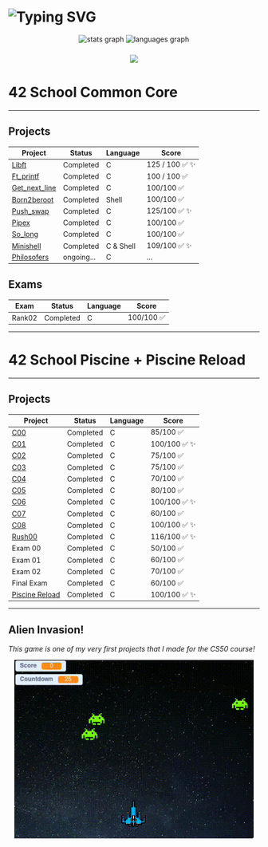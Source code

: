 # <div align="left"> ![Typing SVG](https://readme-typing-svg.demolab.com?font=Ubuntu+Mono&weight=100&size=30&letterSpacing=&duration=500&pause=5000&color=1E90FF&vCenter=true&width=600&lines=%24%3E+Hello,+I'm+Gabriel+La+Rocque!🐧)

<div align="center">
  <img src="https://github-readme-stats.vercel.app/api?username=larocqueg&hide_title=false&hide_rank=false&show_icons=true&include_all_commits=true&count_private=true&disable_animations=false&theme=github_dark&locale=en&hide_border=true&order=1" height="150" alt="stats graph"  />
  <img src="https://github-readme-stats.vercel.app/api/top-langs?username=larocqueg&locale=en&hide_title=false&layout=compact&card_width=320&langs_count=5&theme=github_dark&hide_border=true&order=2" height="150" alt="languages graph"  />
</div>

###

<p align="middle">
  <a href="https://skillicons.dev">
    <img src="https://skillicons.dev/icons?i=linux,bash,c,vim,neovim,vscode,git,github" />
  </a>
</p>

# 42 School Common Core
---
## Projects

| Project | Status   | Language | Score       |
| ------- | -------- | -------- | ----------- |
| [Libft](https://github.com/larocqueg/42_Libft) | Completed | C        | 125 / 100  ✅ ✨ |
| [Ft_printf](https://github.com/larocqueg/42_ft_printf.git)| Completed | C        | 100 / 100 ✅ |
| [Get_next_line](https://github.com/larocqueg/42_get_next_line.git)| Completed | C        | 100/100 ✅ |
| [Born2beroot](https://github.com/larocqueg/42_Born_2_be_root.git)| Completed | Shell       | 100/100 ✅ |
| [Push_swap](https://github.com/larocqueg/42_Push_swap.git)| Completed | C | 125/100 ✅ ✨ |
| [Pipex](https://github.com/larocqueg/42_pipex) | Completed | C | 100/100 ✅|
| [So_long](https://github.com/larocqueg/42_so_long) | Completed | C | 100/100 ✅ |
| [Minishell](https://github.com/larocqueg/42_Minishell.git) | Completed | C & Shell | 109/100 ✅ ✨ |
| [Philosofers](https://github.com/larocqueg/42_Philosophers.git) | ongoing... | C | ... |

## Exams
| Exam | Status | Language | Score |
| ---- | ------ | -------- | ----- |
| Rank02 | Completed | C | 100/100 ✅ |
---

# 42 School Piscine + Piscine Reload
---
## Projects

| Project |  Status   | Language |   Score    |
| ------- | --------  | -------- | -----------|
| [C00](https://github.com/larocqueg/42-Porto-Piscine/tree/master/C00)   | Completed |    C     | 85/100  ✅ |
| [C01](https://github.com/larocqueg/42-Porto-Piscine/tree/master/C01)   | Completed |    C     | 100/100 ✅ ✨ |
| [C02](https://github.com/larocqueg/42-Porto-Piscine/tree/master/C02)   | Completed |    C     | 75/100  ✅ |
| [C03](https://github.com/larocqueg/42-Porto-Piscine/tree/master/C03)   | Completed |    C     | 75/100  ✅ |
| [C04](https://github.com/larocqueg/42-Porto-Piscine/tree/master/C04)   | Completed |    C     | 70/100  ✅ |
| [C05](https://github.com/larocqueg/42-Porto-Piscine/tree/master/C05)   | Completed |    C     | 80/100  ✅ |
| [C06](https://github.com/larocqueg/42-Porto-Piscine/tree/master/C06)   | Completed |    C     | 100/100 ✅ ✨ |
| [C07](https://github.com/larocqueg/42-Porto-Piscine/tree/master/C07)   | Completed |    C     | 60/100  ✅ |
| [C08](https://github.com/larocqueg/42-Porto-Piscine/tree/master/C08)   | Completed |    C     | 100/100 ✅ ✨ |
| [Rush00](https://github.com/larocqueg/42-Porto-Piscine/tree/master/Rush00/ex00) | Completed | C | 116/100 ✅ ✨ |
| Exam 00  | Completed |    C     |  50/100 ✅   |
| Exam 01  | Completed |    C     |  60/100  ✅  |
| Exam 02  | Completed |    C     |  70/100 ✅ |
| Final Exam  | Completed |    C     |  60/100 ✅|
| [Piscine Reload](https://github.com/larocqueg/42-Porto-Piscine-Reload.git) | Completed | C | 100/100 ✅ ✨ |

---
## Alien Invasion!

_This game is one of my very first projects that I made for the CS50 course!_

<div align="middle">
  <a href="https://scratch.mit.edu/projects/961125462/" target="_blank">
    <img src="https://github.com/larocqueg/larocqueg/blob/main/alien_invasion.gif" width="480">
  </a>
</div>

